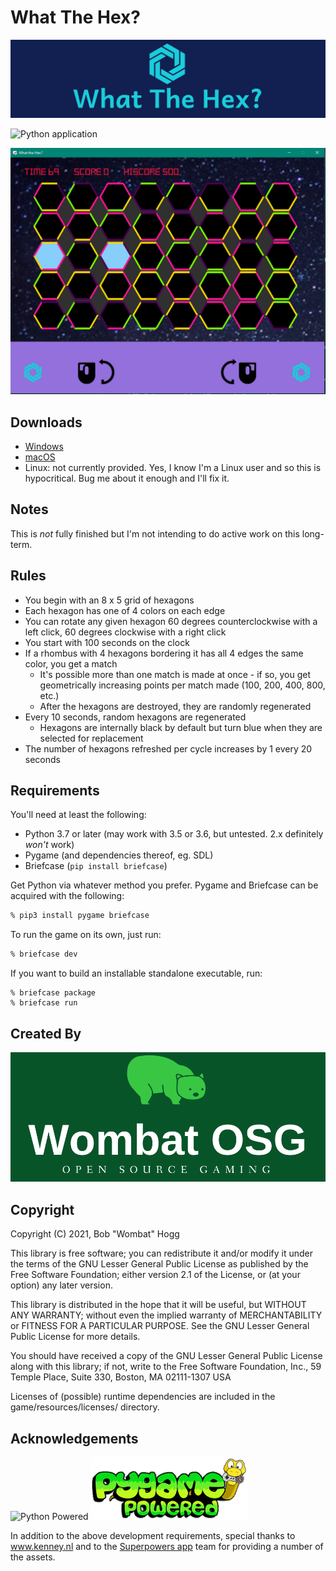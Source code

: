 # What The Hex?

![What The Hex?](logo.png)

![Python application](https://github.com/rwhogg/what-the-hex/workflows/Python%20application/badge.svg)

![Screenshot](screenshot.png)

## Downloads

* [Windows](https://github.com/rwhogg/what-the-hex/releases/download/mac_71d001558d722cbbc8690e7ae83027d2ee805de7/What.The.Hex.msi)
* [macOS](https://github.com/rwhogg/what-the-hex/releases/download/mac_e56ffc2ce75d39f907a79bb3b3734e823bdd7fd5/What.The.Hex.zip)
* Linux: not currently provided. Yes, I know I'm a Linux user and so this is hypocritical. Bug me about it enough and I'll fix it.

## Notes

This is _not_ fully finished but I'm not intending to do active work on this long-term.

## Rules

* You begin with an 8 x 5 grid of hexagons
* Each hexagon has one of 4 colors on each edge
* You can rotate any given hexagon 60 degrees counterclockwise with a left click, 60 degrees clockwise with a right click
* You start with 100 seconds on the clock
* If a rhombus with 4 hexagons bordering it has all 4 edges the same color, you get a match
    * It's possible more than one match is made at once - if so, you get geometrically increasing points per match made (100, 200, 400, 800, etc.)
    * After the hexagons are destroyed, they are randomly regenerated
* Every 10 seconds, random hexagons are regenerated
    * Hexagons are internally black by default but turn blue when they are selected for replacement
* The number of hexagons refreshed per cycle increases by 1 every 20 seconds

## Requirements

You'll need at least the following:

* Python 3.7 or later (may work with 3.5 or 3.6, but untested. 2.x definitely _won't_ work)
* Pygame (and dependencies thereof, eg. SDL)
* Briefcase (`pip install briefcase`)

Get Python via whatever method you prefer.
Pygame and Briefcase can be acquired with the following:

```bash
% pip3 install pygame briefcase
```

To run the game on its own, just run:

```bash
% briefcase dev
```

If you want to build an installable standalone executable, run:

```
% briefcase package
% briefcase run
```

## Created By

![Wombat OSG](wombat-osg.png)

## Copyright

Copyright (C) 2021, Bob "Wombat" Hogg

This library is free software; you can redistribute it and/or
modify it under the terms of the GNU Lesser General Public
License as published by the Free Software Foundation; either
version 2.1 of the License, or (at your option) any later version.

This library is distributed in the hope that it will be useful,
but WITHOUT ANY WARRANTY; without even the implied warranty of
MERCHANTABILITY or FITNESS FOR A PARTICULAR PURPOSE.  See the GNU
Lesser General Public License for more details.

You should have received a copy of the GNU Lesser General Public
License along with this library; if not, write to the Free Software
Foundation, Inc., 59 Temple Place, Suite 330, Boston, MA  02111-1307  USA

Licenses of (possible) runtime dependencies are included in the game/resources/licenses/ directory.

## Acknowledgements

![Python Powered](https://www.python.org/static/community_logos/python-powered-w-140x56.png)
![Powered by pygame](pygame_powered.gif)

In addition to the above development requirements, special thanks to www.kenney.nl and to the [Superpowers app](http://superpowers-html5.com/) team for providing a number of the assets.
